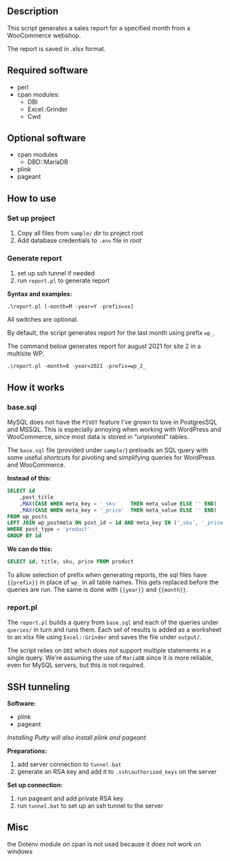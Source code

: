 ## Description

This script generates a sales report for a specified month from a WooCommerce webshop.

The report is saved in .xlsx format.

## Required software

- perl
- cpan modules:
    - DBI
    - Excel::Grinder
    - Cwd

## Optional software

- cpan modules
    - DBD::MariaDB
- plink
- pageant

## How to use

### Set up project

1. Copy all files from `sample/` dir to project root
2. Add database credentials to `.env` file in root

### Generate report

1. set up ssh tunnel if needed
2. run `report.pl` to generate report

**Syntax and examples:**

```
.\report.pl [-month=M -year=Y -prefix=xx]
```

All switches are optional.

By default, the script generates report for the last month using prefix `wp_`.

The command below generates report for august 2021 for site 2 in a multisite WP.

```
.\report.pl -month=8 -year=2021 -prefix=wp_2_
```

## How it works

### base.sql

MySQL does not have the `PIVOT` feature I've grown to love in PostgresSQL and MSSQL. This is especially annoying when working with WordPress and WooCommerce, since most data is stored in "unpivoted" tables.

The `base.sql` file (provided under `sample/`) preloads an SQL query with some useful _shortcuts_ for pivoting and simplifying queries for WordPress and WooCommerce.

**Instead of this:**
```SQL
SELECT id
    ,post_title                                                         AS title
    ,MAX(CASE WHEN meta_key = '_sku'    THEN meta_value ELSE '' END)    AS sku
    ,MAX(CASE WHEN meta_key = '_price'  THEN meta_value ELSE '' END)    AS price
FROM wp_posts
LEFT JOIN wp_postmeta ON post_id = id AND meta_key IN ('_sku', '_price')
WHERE post_type = 'product'
GROUP BY id
```

**We can do this:**
```SQL
SELECT id, title, sku, price FROM product
```

To allow selection of prefix when generating reports, the sql files have `{{prefix}}` in place of `wp_` in all table names. This gets replaced before the queries are run. The same is done with `{{year}}` and `{{month}}`.

### report.pl

The `report.pl` builds a query from `base.sql` and each of the queries under `queries/` in turn and runs them. Each set of results is added as a worksheet to an xlsx file using `Excel::Grinder` and saves the file under `output/`.

The script relies on `DBI` which does not support multiple statements in a single query. We're assuming the use of `MariaDB` since it is more reliable, even for MySQL servers, but this is not required.

## SSH tunneling

**Software:**

- plink
- pageant

_Installing Putty will also install plink and pageant_

**Preparations:**

1. add server connection to `tunnel.bat`
2. generate an RSA key and add it to `.ssh\authorized_keys` on the server

**Set up connection:**

1. run pageant and add private RSA key
2. run `tunnel.bat` to set up an ssh tunnel to the server

## Misc

the Dotenv module on cpan is not used because it does not work on windows
